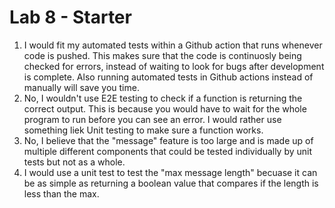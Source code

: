 # Lab 8 - Starter

1. I would fit my automated tests within a Github action that runs whenever code is pushed. This makes sure that the code is continuosly being checked for errors, instead of waiting to look for bugs after development is complete. Also running automated tests in Github actions instead of manually will save you time.
2. No, I wouldn't use E2E testing to check if a function is returning the correct output. This is because you would have to wait for the whole program to run before you can see an error. I would rather use something liek Unit testing to make sure a function works.
3. No, I believe that the "message" feature is too large and is made up of multiple different components that could be tested individually by unit tests but not as a whole.
4. I would use a unit test to test the "max message length" becuase it can be as simple as returning a boolean value that compares if the length is less than the max.